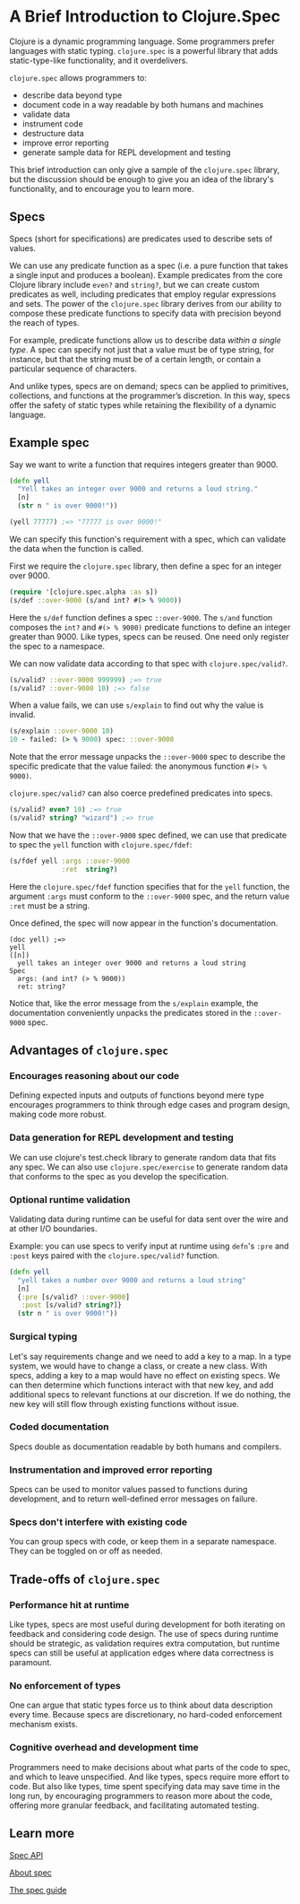 # A Brief Introduction to Clojure.Spec

Clojure is a dynamic programming language. Some programmers prefer languages with static typing. `clojure.spec` is a powerful library that adds static-type-like functionality, and it overdelivers.

`clojure.spec` allows programmers to:

- describe data beyond type
- document code in a way readable by both humans and machines
- validate data
- instrument code
- destructure data
- improve error reporting
- generate sample data for REPL development and testing

This brief introduction can only give a sample of the `clojure.spec` library, but the discussion should be enough to give you an idea of the library's functionality, and to encourage you to learn more.

## Specs
Specs (short for specifications) are predicates used to describe sets of values.

We can use any predicate function as a spec (i.e. a pure function that takes a single input and produces a boolean). Example predicates from the core Clojure library include `even?` and `string?`, but we can create custom predicates as well, including predicates that employ regular expressions and sets. The power of the `clojure.spec` library derives from our ability to compose these predicate functions to specify data with precision beyond the reach of types.

For example, predicate functions allow us to describe data _within a single type_. A spec can specify not just that a value must be of type string, for instance, but that the string must be of a certain length, or contain a particular sequence of characters.

And unlike types, specs are on demand; specs can be applied to primitives, collections, and functions at the programmer’s discretion. In this way, specs offer the safety of static types while retaining the flexibility of a dynamic language. 

## Example spec
Say we want to write a function that requires integers greater than 9000. 

```clojure
(defn yell 
  "Yell takes an integer over 9000 and returns a loud string."
  [n]
  (str n " is over 9000!"))

(yell 77777) ;=> "77777 is over 9000!"
```

We can specify this function's requirement with a spec, which can validate the data when the function is called.

First we require the `clojure.spec` library, then define a spec for an integer over 9000.

```clojure 
(require '[clojure.spec.alpha :as s])
(s/def ::over-9000 (s/and int? #(> % 9000))
```

Here the `s/def` function defines a spec `::over-9000`. The `s/and` function composes the `int?` and `#(> % 9000)` predicate functions to define an integer greater than 9000. Like types, specs can be reused. One need only register the spec to a namespace.

We can now validate data according to that spec with `clojure.spec/valid?`.

```clojure
(s/valid? ::over-9000 999999) ;=> true
(s/valid? ::over-9000 10) ;=> false
```

When a value fails, we can use `s/explain` to find out why the value is invalid.

```clojure
(s/explain ::over-9000 10)
10 - failed: (> % 9000) spec: ::over-9000
```

Note that the error message unpacks the `::over-9000` spec to describe the specific predicate that the value failed: the anonymous function `#(> % 9000)`.

`clojure.spec/valid?` can also coerce predefined predicates into specs.

```clojure
(s/valid? even? 10) ;=> true
(s/valid? string? "wizard") ;=> true
```

Now that we have the `::over-9000` spec defined, we can use that predicate to spec the `yell` function with `clojure.spec/fdef`:

```clojure
(s/fdef yell :args ::over-9000
             :ret  string?)
```

Here the `clojure.spec/fdef` function specifies that for the `yell` function, the argument `:args` must conform to the `::over-9000` spec, and the return value `:ret` must be a string.

Once defined, the spec will now appear in the function's documentation.

```
(doc yell) ;=>
yell
([n])
  yell takes an integer over 9000 and returns a loud string
Spec
  args: (and int? (> % 9000))
  ret: string?
```

Notice that, like the error message from the `s/explain` example, the documentation conveniently unpacks the predicates stored in the `::over-9000` spec.

## Advantages of `clojure.spec`

### Encourages reasoning about our code

Defining expected inputs and outputs of functions beyond mere type encourages programmers to think through edge cases and program design, making code more robust.

### Data generation for REPL development and testing

We can use clojure's test.check library to generate random data that fits any spec. We can also use `clojure.spec/exercise` to generate random data that conforms to the spec as you develop the specification.

### Optional runtime validation

Validating data during runtime can be useful for data sent over the wire and at other I/O boundaries. 

Example: you can use specs to verify input at runtime using `defn`'s `:pre` and `:post` keys paired with the `clojure.spec/valid?` function.

```clojure
(defn yell
  "yell takes a number over 9000 and returns a loud string"
  [n]
  {:pre [s/valid? ::over-9000]
   :post [s/valid? string?]}
  (str n " is over 9000!"))
```

### Surgical typing

Let's say requirements change and we need to add a key to a map. In a type system, we would have to change a class, or create a new class. With specs, adding a key to a map would have no effect on existing specs. We can then determine which functions interact with that new key, and add additional specs to relevant functions at our discretion. If we do nothing, the new key will still flow through existing functions without issue.

### Coded documentation

Specs double as documentation readable by both humans and compilers.

### Instrumentation and improved error reporting
Specs can be used to monitor values passed to functions during development, and to return well-defined error messages on failure.

### Specs don't interfere with existing code

You can group specs with code, or keep them in a separate namespace. They can be toggled on or off as needed.

## Trade-offs of `clojure.spec`

### Performance hit at runtime

Like types, specs are most useful during development for both iterating on  feedback and considering code design. The use of specs during runtime should be strategic, as validation requires extra computation, but runtime specs can still be useful at application edges where data correctness is paramount.

### No enforcement of types

One can argue that static types force us to think about data description every time. Because specs are discretionary, no hard-coded enforcement mechanism exists.

### Cognitive overhead and development time

Programmers need to make decisions about what parts of the code to spec, and which to leave unspecified. And like types, specs require more effort to code. But also like types, time spent specifying data may save time in the long run, by encouraging programmers to reason more about the code, offering more granular feedback, and facilitating automated testing.

## Learn more

[Spec API](https://clojure.github.io/spec.alpha/clojure.spec.alpha-api.html#clojure.spec.alpha)

[About spec](https://clojure.org/about/spec)

[The spec guide](https://clojure.org/guides/spec)